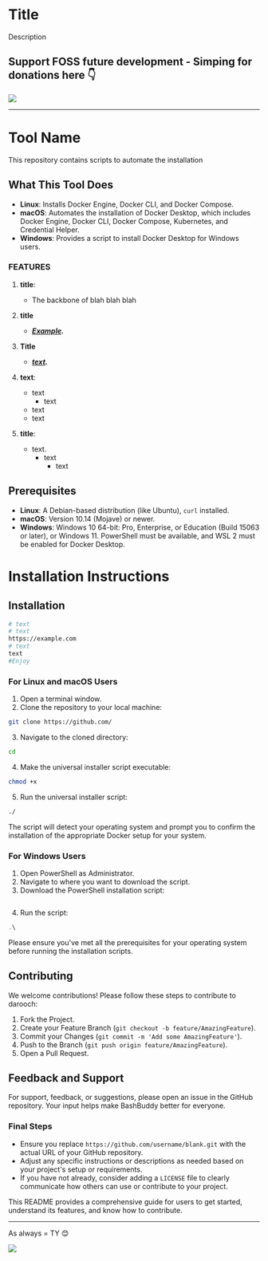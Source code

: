 # Title 

Description

## Support FOSS future development - Simping for donations here 👇

<a href="https://www.buymeacoffee.com/notarealdev">
    <img src="https://img.buymeacoffee.com/button-api/?text=Buy me a cat&emoji=🐈&slug=notarealdev&button_colour=9123cd&font_colour=ffffff&font_family=Bree&outline_colour=ffffff&coffee_colour=FFDD00" />
</a>

---

# Tool Name

This repository contains scripts to automate the installation

## What This Tool Does

- **Linux**: Installs Docker Engine, Docker CLI, and Docker Compose.
- **macOS**: Automates the installation of Docker Desktop, which includes Docker Engine, Docker CLI, Docker Compose, Kubernetes, and Credential Helper.
- **Windows**: Provides a script to install Docker Desktop for Windows users.

### FEATURES

1. **title**:
   - The backbone of blah blah blah
2. **title** 
   - ***[Example](https://example.com/).***

3. **Title**
   - ***[text](https://example.com).***

4. **text**:
   - text
     - text
   - text
   - text

5. **title**:
   - text.
     - text
       - text


## Prerequisites

- **Linux**: A Debian-based distribution (like Ubuntu), `curl` installed.
- **macOS**: Version 10.14 (Mojave) or newer.
- **Windows**: Windows 10 64-bit: Pro, Enterprise, or Education (Build 15063 or later), or Windows 11. PowerShell must be available, and WSL 2 must be enabled for Docker Desktop.

# Installation Instructions

## Installation

```bash
# text
# text
https://example.com
# text
text
#Enjoy
```

### For Linux and macOS Users

1. Open a terminal window.
2. Clone the repository to your local machine:

```bash
git clone https://github.com/
```

3. Navigate to the cloned directory:

```bash
cd 
```

4. Make the universal installer script executable:

```bash
chmod +x 
```

5. Run the universal installer script:

```bash
./
```

The script will detect your operating system and prompt you to confirm the installation of the appropriate Docker setup for your system.

### For Windows Users

1. Open PowerShell as Administrator.
2. Navigate to where you want to download the script.
3. Download the PowerShell installation script:

```powershell

```

4. Run the script:

```powershell
.\
```

Please ensure you've met all the prerequisites for your operating system before running the installation scripts.


## Contributing

We welcome contributions! Please follow these steps to contribute to darooch:

1. Fork the Project.
2. Create your Feature Branch (`git checkout -b feature/AmazingFeature`).
3. Commit your Changes (`git commit -m 'Add some AmazingFeature'`).
4. Push to the Branch (`git push origin feature/AmazingFeature`).
5. Open a Pull Request.

## Feedback and Support

For support, feedback, or suggestions, please open an issue in the GitHub repository. Your input helps make BashBuddy better for everyone.

### Final Steps

- Ensure you replace `https://github.com/username/blank.git` with the actual URL of your GitHub repository.
- Adjust any specific instructions or descriptions as needed based on your project's setup or requirements.
- If you have not already, consider adding a `LICENSE` file to clearly communicate how others can use or contribute to your project.

This README provides a comprehensive guide for users to get started, understand its features, and know how to contribute.

---

As always = TY 😊 

<a href="https://www.buymeacoffee.com/notarealdev">
    <img src="https://img.buymeacoffee.com/button-api/?text=Buy me a cat&emoji=🐈&slug=notarealdev&button_colour=9123cd&font_colour=ffffff&font_family=Bree&outline_colour=ffffff&coffee_colour=FFDD00" />
</a>
